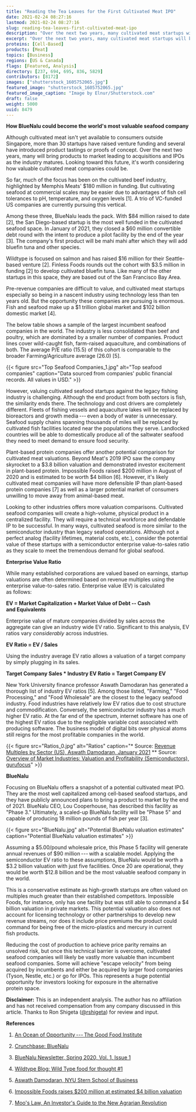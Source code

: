 ```yaml
---
title: "Reading the Tea Leaves for the First Cultivated Meat IPO"
date: 2021-02-24 08:27:16
lastmod: 2021-02-24 08:27:16
slug: reading-tea-leaves-first-cultivated-meat-ipo
description: "Over the next two years, many cultivated meat startups will bring products to market leading to acquisitions and IPOs as the industry matures. Looking toward this future, it’s worth considering how valuable these companies could be."
excerpt: "Over the next two years, many cultivated meat startups will bring products to market leading to acquisitions and IPOs as the industry matures. Looking toward this future, it’s worth considering how valuable these companies could be."
proteins: [Cell-Based]
products: [Meat]
topics: [Business]
regions: [US & Canada]
flags: [Featured, Analysis]
directory: [237, 694, 695, 836, 5829]
contributors: [8172]
images: ["shutterstock_1605752065.jpg"]
featured_image: "shutterstock_1605752065.jpg"
featured_image_caption: "Image by Elnur/Shutterstock.com"
draft: false
weight: 5000
uuid: 8479
---
```

**How BlueNalu could become the world's most valuable seafood company**

Although cultivated meat isn't yet available to consumers outside
Singapore, more than 30 startups have raised venture funding and several
have introduced product tastings or proofs of concept. Over the next two
years, many will bring products to market leading to acquisitions and
IPOs as the industry matures. Looking toward this future, it's worth
considering how valuable cultivated meat companies could be.

So far, much of the focus has been on the cultivated beef industry,
highlighted by Memphis Meats' \$180 million in funding. But cultivating
seafood at commercial scales may be easier due to advantages of fish
cell tolerances to pH, temperature, and oxygen levels \[1\]. A trio of
VC-funded US companies are currently pursuing this vertical.

Among these three, BlueNalu leads the pack. With \$84 million raised to
date \[2\], the San Diego-based startup is the most well funded in the
cultivated seafood space. In January of 2021, they closed a \$60 million
convertible debt round with the intent to produce a pilot facility by
the end of the year \[3\]. The company's first product will be mahi mahi
after which they will add bluefin tuna and other species.

Wildtype is focused on salmon and has raised \$16 million for their
Seattle-based venture \[2\]. Finless Foods rounds out the cohort with
\$3.5 million in funding \[2\] to develop cultivated bluefin tuna. Like
many of the other startups in this space, they are based out of the San
Francisco Bay Area.

Pre-revenue companies are difficult to value, and cultivated meat
startups especially so being in a nascent industry using technology less
than ten years old. But the opportunity these companies are pursuing is
enormous. Fish and seafood make up a \$1 trillion global market and
\$102 billion domestic market \[4\].

The below table shows a sample of the largest incumbent seafood
companies in the world. The industry is less consolidated than beef and
poultry, which are dominated by a smaller number of companies. Product
lines cover wild-caught fish, farm-raised aquaculture, and combinations
of both. The average P/E ratio (15.5) of this cohort is comparable to
the broader Farming/Agriculture average (26.0) \[5\].

{{< figure src="Top Seafood Companies_1.jpg" alt="Top seafood companies" caption="Data sourced from companies' public financial records. All values in USD." >}}

However, valuing cultivated seafood startups against the legacy fishing
industry is challenging. Although the end product from both sectors is
fish, the similarity ends there. The technology and cost drivers are
completely different. Fleets of fishing vessels and aquaculture lakes
will be replaced by bioreactors and growth media --- even a body of
water is unnecessary. Seafood supply chains spanning thousands of miles
will be replaced by cultivated fish facilities located near the
populations they serve. Landlocked countries will be able to
domestically produce all of the saltwater seafood they need to meet
demand to ensure food security.

Plant-based protein companies offer another potential comparison for
cultivated meat valuations. Beyond Meat's 2019 IPO saw the company
skyrocket to a \$3.8 billion valuation and demonstrated investor
excitement in plant-based protein. Impossible Foods raised \$200 million
in August of 2020 and is estimated to be worth \$4 billion \[6\].
However, it's likely cultivated meat companies will have more defensible
IP than plant-based protein companies \[7\] as well as a larger
potential market of consumers unwilling to move away from
animal-based meat.

Looking to other industries offers more valuation comparisons.
Cultivated seafood companies will create a high-volume, physical product
in a centralized facility. They will require a technical workforce and
defendable IP to be successful. In many ways, cultivated seafood is more
similar to the semiconductor industry than legacy seafood operations.
Although not a perfect analog (facility lifetimes, material costs,
etc.), consider the potential value of these startups with a
semiconductor enterprise value-to-sales ratio as they scale to meet the
tremendous demand for global seafood.

**Enterprise Value Ratio**

While many established corporations are valued based on earnings,
startup valuations are often determined based on revenue multiples using
the enterprise value-to-sales ratio. Enterprise value (EV) is calculated
as follows:

**EV = Market Capitalization + Market Value of Debt -- Cash
and Equivalents**

Enterprise value of mature companies divided by sales across the
aggregate can give an industry wide EV ratio. Significant to this
analysis, EV ratios vary *considerably* across industries.

**EV Ratio = EV / Sales**

Using the industry average EV ratio allows a valuation of a target
company by simply plugging in its sales.

**Target Company Sales \* Industry EV Ratio = Target Company EV**

New York University finance professor Aswath Damodaran has generated a
thorough list of industry EV ratios \[5\]. Among those listed,
"Farming," "Food Processing," and "Food Wholesale" are the closest to
the legacy seafood industry. Food industries have relatively low EV
ratios due to cost structure and commodification. Conversely, the
semiconductor industry has a much higher EV ratio. At the far end of the
spectrum, internet software has one of the highest EV ratios due to the
negligible variable cost associated with producing software. The
business model of digital bits over physical atoms still reigns for the
most profitable companies in the world.

{{< figure src="Ratios_0.jpg" alt="Ratios" caption="\* Source: [Revenue Multiples by Sector (US), Aswath Damodaran, January 2021](http://pages.stern.nyu.edu/~adamodar/New_Home_Page/datafile/psdata.html) \*\* Source: [Overview of Market Industries: Valuation and Profitability (Semiconductors), gurufocus](https://www.gurufocus.com/industry_overview.php?industry=Semiconductors&region=Europe)" >}}

**BlueNalu**

Focusing on BlueNalu offers a snapshot of a potential cultivated meat
IPO. They are the most well capitalized among cell-based seafood
startups, and they have publicly announced plans to bring a product to
market by the end of 2021. BlueNalu CEO, Lou Cooperhouse, has described
this facility as "Phase 3." Ultimately, a scaled-up BlueNalu facility
will be "Phase 5" and capable of producing 18 million pounds of fish per
year \[3\].

{{< figure src="BlueNalu.jpg" alt="Potential BlueNalu valuation estimates" caption="Potential BlueNalu valuation estimates" >}}

Assuming a \$5.00/pound wholesale price, this Phase 5 facility will
generate annual revenues of \$90 million --- with a scalable model.
Applying the semiconductor EV ratio to these assumptions, BlueNalu would
be worth a \$3.2 billion valuation with just five facilities. Once 20
are operational, they would be worth \$12.8 billion and be the most
valuable seafood company in the world.

This is a conservative estimate as high-growth startups are often valued
on multiples much greater than their established competitors. Impossible
Foods, for instance, only has one facility but was still able to command
a \$4 billion valuation in private markets. This potential valuation
also does not account for licensing technology or other partnerships to
develop new revenue streams, nor does it include price premiums the
product could command for being free of the micro-plastics and mercury
in current fish products.

Reducing the cost of production to achieve price parity remains an
unsolved risk, but once this technical barrier is overcome, cultivated
seafood companies will likely be vastly more valuable than incumbent
seafood companies. Some will achieve "escape velocity" from being
acquired by incumbents and either be acquired by larger food companies
(Tyson, Nestle, etc.) or go for IPOs. This represents a huge potential
opportunity for investors looking for exposure in the alternative
protein space.

**Disclaimer:** This is an independent analysis. The author has no
affiliation and has not received compensation from any company discussed
in this article. Thanks to Ron Shigeta
([\@rshigeta](https://twitter.com/rshigeta)) for review and input.

**References**

1. [An Ocean of Opportunity --- The Good
Food Institute](https://www.gfi.org/files/sci-tech/seafood/GFI_An_Ocean_of_Opportunity.pdf)

2. [Crunchbase: BlueNalu](https://www.crunchbase.com/organization/bluenalu)

3. [BlueNalu Newsletter, Spring 2020, Vol. 1,
Issue 1](https://static1.squarespace.com/static/5af1f1a8cef372dd77e4f0af/t/5e9de0578acc051691ae1698/1587404936853/BlueNalu-newsletter--Spring-2020.pdf)

4. [Wildtype Blog: Wild Type food for
thought #1](https://medium.com/@wild_type/wild-type-food-for-thought-67c3448f3129)

5. [Aswath Damodaran, NYU Stern School
of Business](http://pages.stern.nyu.edu/~adamodar/New_Home_Page/datafile/pedata.html)

6. [Impossible Foods raises \$200 million at estimated \$4
billion valuation](https://www.axios.com/impossible-foods-series-g-valuation-13c4af1b-1141-4c27-ba58-f1cb04583e58.html)

7. [Moo's Law, An Investor's Guide to the New
Agrarian Revolution](https://mooslawbook.com/)
